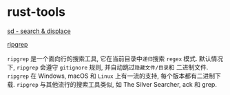 # rust-tools

[sd - search & displace](https://github.com/chmln/sd)

[ripgrep](https://github.com/BurntSushi/ripgrep)

`ripgrep` 是一个面向行的搜索工具, 它在当前目录中`递归`搜索 `regex` 模式.
默认情况下, `ripgrep` 会遵守 `gitignore` 规则, 并自动跳过`隐藏文件/目录`和 二进制文件.
`ripgrep` 在 Windows, macOS 和 `Linux` 上有一流的支持, 每个版本都有二进制下载.
`ripgrep` 与其他流行的搜索工具类似, 如 The Silver Searcher, ack 和 grep.
